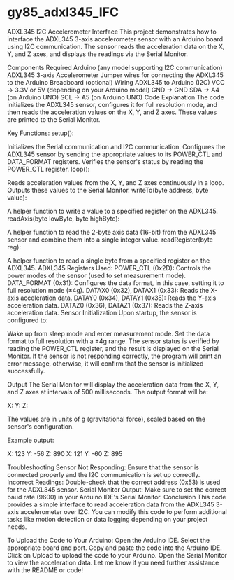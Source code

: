 ﻿# gy85_adxl345_IFC
ADXL345 I2C Accelerometer Interface
This project demonstrates how to interface the ADXL345 3-axis accelerometer sensor with an Arduino board using I2C communication. The sensor reads the acceleration data on the X, Y, and Z axes, and displays the readings via the Serial Monitor.

Components Required
Arduino (any model supporting I2C communication)
ADXL345 3-axis Accelerometer
Jumper wires for connecting the ADXL345 to the Arduino
Breadboard (optional)
Wiring
ADXL345 to Arduino (I2C)
VCC -> 3.3V or 5V (depending on your Arduino model)
GND -> GND
SDA -> A4 (on Arduino UNO)
SCL -> A5 (on Arduino UNO)
Code Explanation
The code initializes the ADXL345 sensor, configures it for full resolution mode, and then reads the acceleration values on the X, Y, and Z axes. These values are printed to the Serial Monitor.

Key Functions:
setup():

Initializes the Serial communication and I2C communication.
Configures the ADXL345 sensor by sending the appropriate values to its POWER_CTL and DATA_FORMAT registers.
Verifies the sensor's status by reading the POWER_CTL register.
loop():

Reads acceleration values from the X, Y, and Z axes continuously in a loop.
Outputs these values to the Serial Monitor.
writeTo(byte address, byte value):

A helper function to write a value to a specified register on the ADXL345.
readAxis(byte lowByte, byte highByte):

A helper function to read the 2-byte axis data (16-bit) from the ADXL345 sensor and combine them into a single integer value.
readRegister(byte reg):

A helper function to read a single byte from a specified register on the ADXL345.
ADXL345 Registers Used:
POWER_CTL (0x2D): Controls the power modes of the sensor (used to set measurement mode).
DATA_FORMAT (0x31): Configures the data format, in this case, setting it to full resolution mode (±4g).
DATAX0 (0x32), DATAX1 (0x33): Reads the X-axis acceleration data.
DATAY0 (0x34), DATAY1 (0x35): Reads the Y-axis acceleration data.
DATAZ0 (0x36), DATAZ1 (0x37): Reads the Z-axis acceleration data.
Sensor Initialization
Upon startup, the sensor is configured to:

Wake up from sleep mode and enter measurement mode.
Set the data format to full resolution with a ±4g range.
The sensor status is verified by reading the POWER_CTL register, and the result is displayed on the Serial Monitor.
If the sensor is not responding correctly, the program will print an error message, otherwise, it will confirm that the sensor is initialized successfully.

Output
The Serial Monitor will display the acceleration data from the X, Y, and Z axes at intervals of 500 milliseconds. The output format will be:


X: <value>    Y: <value>    Z: <value>

The values are in units of g (gravitational force), scaled based on the sensor's configuration.

Example output:

X: 123    Y: -56    Z: 890
X: 121    Y: -60    Z: 895

Troubleshooting
Sensor Not Responding: Ensure that the sensor is connected properly and the I2C communication is set up correctly.
Incorrect Readings: Double-check that the correct address (0x53) is used for the ADXL345 sensor.
Serial Monitor Output: Make sure to set the correct baud rate (9600) in your Arduino IDE's Serial Monitor.
Conclusion
This code provides a simple interface to read acceleration data from the ADXL345 3-axis accelerometer over I2C. You can modify this code to perform additional tasks like motion detection or data logging depending on your project needs.

To Upload the Code to Your Arduino:
Open the Arduino IDE.
Select the appropriate board and port.
Copy and paste the code into the Arduino IDE.
Click on Upload to upload the code to your Arduino.
Open the Serial Monitor to view the acceleration data.
Let me know if you need further assistance with the README or code!
